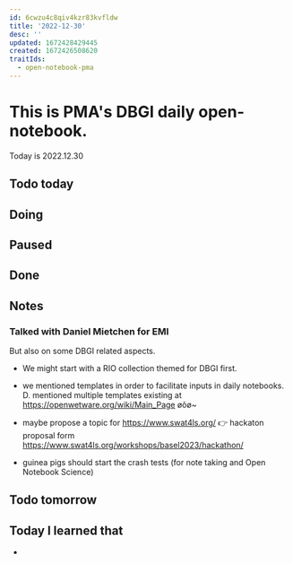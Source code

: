 ```yaml
---
id: 6cwzu4c8qiv4kzr83kvfldw
title: '2022-12-30'
desc: ''
updated: 1672428429445
created: 1672426508620
traitIds:
  - open-notebook-pma
---
```


# This is PMA's DBGI daily open-notebook.

Today is 2022.12.30

## Todo today

###
###
###

## Doing

## Paused

## Done

## Notes

### Talked with Daniel Mietchen for EMI 

But also on some DBGI related aspects.
- We might start with a RIO collection themed for DBGI first.

- we mentioned templates in order to facilitate inputs in daily notebooks. 
D. mentioned multiple templates existing at https://openwetware.org/wiki/Main_Page
øõø~
- maybe propose a topic for https://www.swat4ls.org/
👉 hackaton proposal form https://www.swat4ls.org/workshops/basel2023/hackathon/

- guinea pigs should start the crash tests (for note taking and Open Notebook Science)


## Todo tomorrow

###
###
###


## Today I learned that

- 